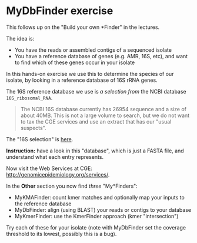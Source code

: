 # MyDbFinder exercise

This follows up on the "Build your own \*Finder" in the lectures.

The idea is:
 - You have the reads or assembled contigs of a sequenced isolate
 - You have a reference database of genes (e.g. AMR, 16S, etc), and
   want to find which of these genes occur in your isolate

In this hands-on exercise we use this to determine the species of
our isolate, by looking in a reference database of 16S rRNA genes.

The 16S reference database we use is _a selection from_ the NCBI
database `16S_ribosomal_RNA`.

> The NCBI 16S database currently has 26954 sequence and a size
> of about 40MB.  This is not a large volume to search, but we do
> not want to tax the CGE services and use an extract that has our
> "usual suspects".

The "16S selection" is [here](https://zwets.it/course/malawi/mydbfinder/16S_selection.fna).

**Instruction:** have a look in this "database", which is just a FASTA
file, and understand what each entry represents.

Now visit the Web Services at CGE: <http://genomicepidemiology.org/services/>.

In the **Other** section you now find _three_ "My\*Finders":

 - MyKMAFinder: count kmer matches and optionally map your inputs to the reference database
 - MyDbFinder: align (using BLAST) your reads or contigs to your database
 - MyKmerFinder: use the KmerFinder approach (kmer "intersection")

Try each of these for your isolate (note with MyDbFinder set the coverage
threshold to its lowest, possibly this is a bug).

